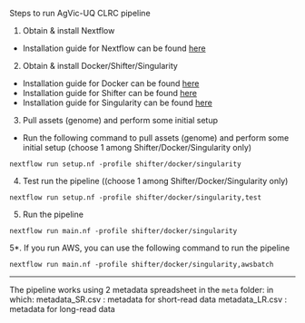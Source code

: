 Steps to run AgVic-UQ CLRC pipeline

1. Obtain & install Nextflow
- Installation guide for Nextflow can be found [here](https://www.nextflow.io/docs/latest/getstarted.html#installation)
2. Obtain & install Docker/Shifter/Singularity 
- Installation guide for Docker can be found [here](https://docs.docker.com/get-docker/)
- Installation guide for Shifter can be found [here](https://www.nersc.gov/users/software/nersc-software/shifter/)
- Installation guide for Singularity can be found [here](https://sylabs.io/guides/3.5/user-guide/quick_start.html)
3. Pull assets (genome) and perform some initial setup
- Run the following command to pull assets (genome) and perform some initial setup (choose 1 among Shifter/Docker/Singularity only)
```
nextflow run setup.nf -profile shifter/docker/singularity
```
4. Test run the pipeline ((choose 1 among Shifter/Docker/Singularity only)
```
nextflow run setup.nf -profile shifter/docker/singularity,test
```
5. Run the pipeline
```
nextflow run main.nf -profile shifter/docker/singularity
```
5*. If you run AWS, you can use the following command to run the pipeline
```
nextflow run main.nf -profile shifter/docker/singularity,awsbatch
```

---

The pipeline works using 2 metadata spreadsheet in the `meta` folder: in which:
metadata_SR.csv : metadata for short-read data
metadata_LR.csv : metadata for long-read data

